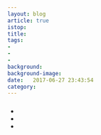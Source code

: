 ```yaml
---
layout: blog
article: true
istop: 
title:  
tags:
- 
- 
- 
background: 
background-image: 
date:   2017-06-27 23:43:54
category: 
---
```


#### 


#### 


#### 
#### 
 
##### 
- 
-
- 

#####  

>
 
> 

> 
